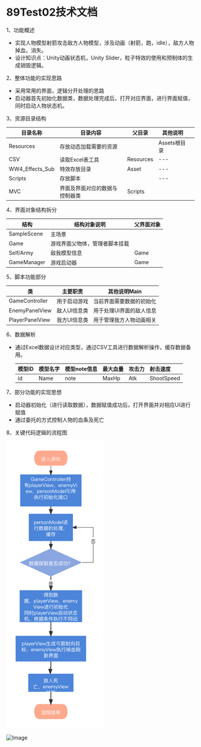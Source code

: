 # 89Test02技术文档

1、功能概述

- 实现人物模型射箭攻击敌方人物模型，涉及动画（射箭，跑，idle），敌方人物掉血，消失。
- 设计知识点：Unity动画状态机，Unity Slider，粒子特效的使用和预制体的生成销毁逻辑。



2、整体功能的实现思路

- 采用常用的界面，逻辑分开处理的思路
- 启动器首先初始化数据类，数据处理完成后，打开对应界面，进行界面赋值，同时启动人物状态机。



3、资源目录结构

| 目录名称        | 目录内容                       | 父目录    | 其他说明     |      |
| --------------- | ------------------------------ | --------- | ------------ | ---- |
| Resources       | 存放动态加载需要的资源         |           | Assets根目录 |      |
| CSV             | 读取Excel表工具                | Resources | ---          |      |
| WW4_Effects_Sub | 特效存放目录                   | Asset     | ---          |      |
| Scripts         | 存放脚本                       |           | ---          |      |
| MVC             | 界面及界面对应的数据与控制器类 | Scripts   |              |      |



4、界面对象结构拆分

| 结构        | 结构对象说明                   | 父界面对象 |
| ----------- | ------------------------------ | ---------- |
| SampleScene | 主场景                         |            |
| Game        | 游戏界面父物体，管理者脚本挂载 |            |
| Self/Army   | 敌我模型信息                   | Game       |
| GameManager | 游戏启动器                     | Game       |



5、脚本功能部分

| 类             | 主要职责       | 其他说明Main             |
| -------------- | -------------- | ------------------------ |
| GameController | 用于启动游戏   | 当前界面需要数据的初始化 |
| EnemyPanelView | 敌人UI信息类 | 用于处理UI界面的敌人信息 |
| PlayerPanelView | 我方UI信息类 | 用于管理我方人物动画相关 |



6、数据解析

- 通过Excel数据设计对应类型，通过CSV工具进行数据解析操作，缓存数据备用。

  | 模型ID | 模型名字 | 模型note信息 | 最大血量 | 攻击力 | 射击速度   |
  | ------ | -------- | ------------ | -------- | ------ | ---------- |
  | id     | Name     | note         | MaxHp    | Atk    | ShootSpeed |
  
  

7、部分功能的实现思想

- 启动器初始化（进行读取数据），数据赋值成功后，打开界面并对相应UI进行赋值
- 通过委托的方式控制人物的血条及死亡



8、关键代码逻辑的流程图

![Image](https://github.com/89trillion-songjunbo/89Test02_New/blob/main/89Test02%20脚本流程图.png)

![Image](https://github.com/89trillion-songjunbo/89Test02/blob/master/Assets/89Test02.png)


